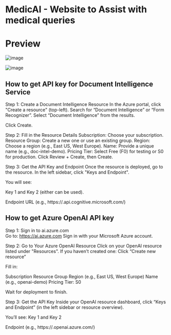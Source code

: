 # **MedicAI - Website to Assist with medical queries**

# Preview

![image](https://github.com/user-attachments/assets/17cfe5c0-9237-4676-afd5-b0c2da90312f)

![image](https://github.com/user-attachments/assets/1833dfc1-8049-4411-a218-775cd6fee910)


## How to get API key for Document Intelligence Service


Step 1: Create a Document Intelligence Resource
  In the Azure portal, click "Create a resource" (top-left).
  Search for “Document Intelligence” or “Form Recognizer”.
  Select “Document Intelligence” from the results.

Click Create.

Step 2: Fill in the Resource Details
  Subscription: Choose your subscription.
  Resource Group: Create a new one or use an existing group.
  Region: Choose a region (e.g., East US, West Europe).
  Name: Provide a unique name (e.g., doc-intel-demo).
  Pricing Tier: Select Free (F0) for testing or S0 for production.
  Click Review + Create, then Create.

Step 3: Get the API Key and Endpoint
  Once the resource is deployed, go to the resource.
  In the left sidebar, click "Keys and Endpoint".

You will see:

Key 1 and Key 2 (either can be used).

Endpoint URL (e.g., https://<your-region>.api.cognitive.microsoft.com/)

## How to get Azure OpenAI API key

Step 1: Sign in to ai.azure.com  
  Go to: https://ai.azure.com
  Sign in with your Microsoft Azure account.

Step 2: Go to Your Azure OpenAI Resource
  Click on your OpenAI resource listed under "Resources".
  If you haven’t created one:
  Click “Create new resource”

  Fill in:

  Subscription
  Resource Group
  Region (e.g., East US, West Europe)
  Name (e.g., openai-demo)
  Pricing Tier: S0

Wait for deployment to finish.

Step 3: Get the API Key
  Inside your OpenAI resource dashboard, click “Keys and Endpoint” (in the left sidebar or resource overview).

You’ll see:
  Key 1 and Key 2

Endpoint (e.g., https://<your-resource-name>.openai.azure.com/)
